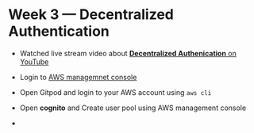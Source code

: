 # Week 3 — Decentralized Authentication

- Watched live stream video about [**Decentralized Authenication** on YouTube](https://www.youtube.com/live/9obl7rVgzJw?feature=share)

- Login to [AWS managemnet console](https://us-east-1.console.aws.amazon.com/console/home?region=us-east-1) 
- Open Gitpod and login to your AWS account using `aws cli`
-  Open **cognito** and Create user pool using AWS management console
- 
